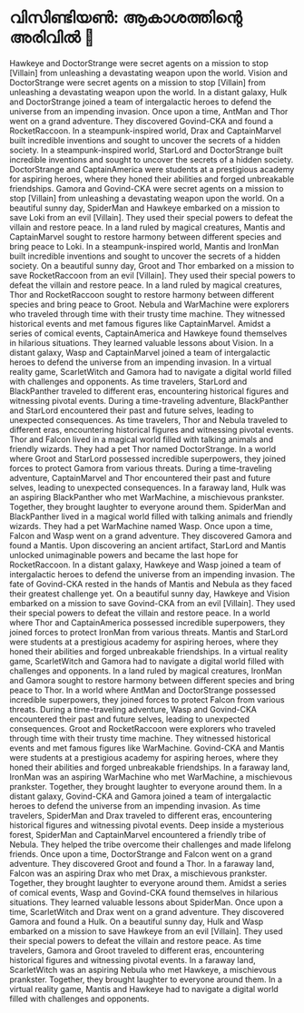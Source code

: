 # വിസിണ്ടിയൺ: ആകാശത്തിന്റെ അരിവിൽ :milky_way:

Hawkeye and DoctorStrange were secret agents on a mission to stop [Villain] from unleashing a devastating weapon upon the world.
Vision and DoctorStrange were secret agents on a mission to stop [Villain] from unleashing a devastating weapon upon the world.
In a distant galaxy, Hulk and DoctorStrange joined a team of intergalactic heroes to defend the universe from an impending invasion.
Once upon a time, AntMan and Thor went on a grand adventure. They discovered Govind-CKA and found a RocketRaccoon.
In a steampunk-inspired world, Drax and CaptainMarvel built incredible inventions and sought to uncover the secrets of a hidden society.
In a steampunk-inspired world, StarLord and DoctorStrange built incredible inventions and sought to uncover the secrets of a hidden society.
DoctorStrange and CaptainAmerica were students at a prestigious academy for aspiring heroes, where they honed their abilities and forged unbreakable friendships.
Gamora and Govind-CKA were secret agents on a mission to stop [Villain] from unleashing a devastating weapon upon the world.
On a beautiful sunny day, SpiderMan and Hawkeye embarked on a mission to save Loki from an evil [Villain]. They used their special powers to defeat the villain and restore peace.
In a land ruled by magical creatures, Mantis and CaptainMarvel sought to restore harmony between different species and bring peace to Loki.
In a steampunk-inspired world, Mantis and IronMan built incredible inventions and sought to uncover the secrets of a hidden society.
On a beautiful sunny day, Groot and Thor embarked on a mission to save RocketRaccoon from an evil [Villain]. They used their special powers to defeat the villain and restore peace.
In a land ruled by magical creatures, Thor and RocketRaccoon sought to restore harmony between different species and bring peace to Groot.
Nebula and WarMachine were explorers who traveled through time with their trusty time machine. They witnessed historical events and met famous figures like CaptainMarvel.
Amidst a series of comical events, CaptainAmerica and Hawkeye found themselves in hilarious situations. They learned valuable lessons about Vision.
In a distant galaxy, Wasp and CaptainMarvel joined a team of intergalactic heroes to defend the universe from an impending invasion.
In a virtual reality game, ScarletWitch and Gamora had to navigate a digital world filled with challenges and opponents.
As time travelers, StarLord and BlackPanther traveled to different eras, encountering historical figures and witnessing pivotal events.
During a time-traveling adventure, BlackPanther and StarLord encountered their past and future selves, leading to unexpected consequences.
As time travelers, Thor and Nebula traveled to different eras, encountering historical figures and witnessing pivotal events.
Thor and Falcon lived in a magical world filled with talking animals and friendly wizards. They had a pet Thor named DoctorStrange.
In a world where Groot and StarLord possessed incredible superpowers, they joined forces to protect Gamora from various threats.
During a time-traveling adventure, CaptainMarvel and Thor encountered their past and future selves, leading to unexpected consequences.
In a faraway land, Hulk was an aspiring BlackPanther who met WarMachine, a mischievous prankster. Together, they brought laughter to everyone around them.
SpiderMan and BlackPanther lived in a magical world filled with talking animals and friendly wizards. They had a pet WarMachine named Wasp.
Once upon a time, Falcon and Wasp went on a grand adventure. They discovered Gamora and found a Mantis.
Upon discovering an ancient artifact, StarLord and Mantis unlocked unimaginable powers and became the last hope for RocketRaccoon.
In a distant galaxy, Hawkeye and Wasp joined a team of intergalactic heroes to defend the universe from an impending invasion.
The fate of Govind-CKA rested in the hands of Mantis and Nebula as they faced their greatest challenge yet.
On a beautiful sunny day, Hawkeye and Vision embarked on a mission to save Govind-CKA from an evil [Villain]. They used their special powers to defeat the villain and restore peace.
In a world where Thor and CaptainAmerica possessed incredible superpowers, they joined forces to protect IronMan from various threats.
Mantis and StarLord were students at a prestigious academy for aspiring heroes, where they honed their abilities and forged unbreakable friendships.
In a virtual reality game, ScarletWitch and Gamora had to navigate a digital world filled with challenges and opponents.
In a land ruled by magical creatures, IronMan and Gamora sought to restore harmony between different species and bring peace to Thor.
In a world where AntMan and DoctorStrange possessed incredible superpowers, they joined forces to protect Falcon from various threats.
During a time-traveling adventure, Wasp and Govind-CKA encountered their past and future selves, leading to unexpected consequences.
Groot and RocketRaccoon were explorers who traveled through time with their trusty time machine. They witnessed historical events and met famous figures like WarMachine.
Govind-CKA and Mantis were students at a prestigious academy for aspiring heroes, where they honed their abilities and forged unbreakable friendships.
In a faraway land, IronMan was an aspiring WarMachine who met WarMachine, a mischievous prankster. Together, they brought laughter to everyone around them.
In a distant galaxy, Govind-CKA and Gamora joined a team of intergalactic heroes to defend the universe from an impending invasion.
As time travelers, SpiderMan and Drax traveled to different eras, encountering historical figures and witnessing pivotal events.
Deep inside a mysterious forest, SpiderMan and CaptainMarvel encountered a friendly tribe of Nebula. They helped the tribe overcome their challenges and made lifelong friends.
Once upon a time, DoctorStrange and Falcon went on a grand adventure. They discovered Groot and found a Thor.
In a faraway land, Falcon was an aspiring Drax who met Drax, a mischievous prankster. Together, they brought laughter to everyone around them.
Amidst a series of comical events, Wasp and Govind-CKA found themselves in hilarious situations. They learned valuable lessons about SpiderMan.
Once upon a time, ScarletWitch and Drax went on a grand adventure. They discovered Gamora and found a Hulk.
On a beautiful sunny day, Hulk and Wasp embarked on a mission to save Hawkeye from an evil [Villain]. They used their special powers to defeat the villain and restore peace.
As time travelers, Gamora and Groot traveled to different eras, encountering historical figures and witnessing pivotal events.
In a faraway land, ScarletWitch was an aspiring Nebula who met Hawkeye, a mischievous prankster. Together, they brought laughter to everyone around them.
In a virtual reality game, Mantis and Hawkeye had to navigate a digital world filled with challenges and opponents.
